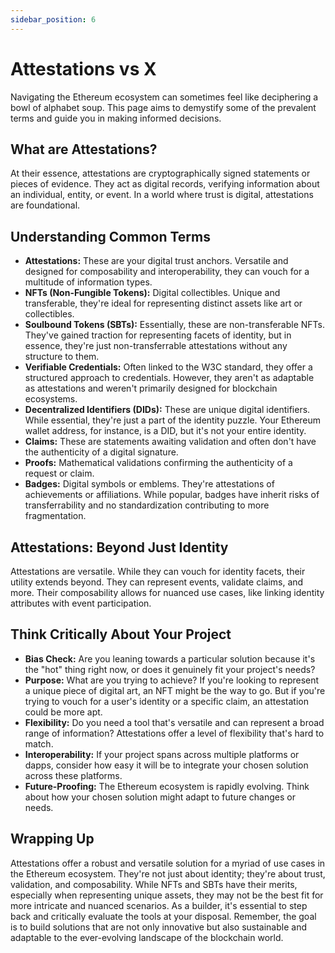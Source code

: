```yaml
---
sidebar_position: 6
---
```


# Attestations vs X
Navigating the Ethereum ecosystem can sometimes feel like deciphering a bowl of alphabet soup. This page aims to demystify some of the prevalent terms and guide you in making informed decisions.

## What are Attestations?
At their essence, attestations are cryptographically signed statements or pieces of evidence. They act as digital records, verifying information about an individual, entity, or event. In a world where trust is digital, attestations are foundational.

## Understanding Common Terms
- **Attestations:** These are your digital trust anchors. Versatile and designed for composability and interoperability, they can vouch for a multitude of information types.
- **NFTs (Non-Fungible Tokens):** Digital collectibles. Unique and transferable, they're ideal for representing distinct assets like art or collectibles.
- **Soulbound Tokens (SBTs):** Essentially, these are non-transferable NFTs. They've gained traction for representing facets of identity, but in essence, they're just non-transferrable attestations without any structure to them. 
- **Verifiable Credentials:** Often linked to the W3C standard, they offer a structured approach to credentials. However, they aren't as adaptable as attestations and weren't primarily designed for blockchain ecosystems.
- **Decentralized Identifiers (DIDs):** These are unique digital identifiers. While essential, they're just a part of the identity puzzle. Your Ethereum wallet address, for instance, is a DID, but it's not your entire identity.
- **Claims:** These are statements awaiting validation and often don't have the authenticity of a digital signature.
- **Proofs:** Mathematical validations confirming the authenticity of a request or claim.
- **Badges:** Digital symbols or emblems. They're attestations of achievements or affiliations. While popular, badges have inherit risks of transferrability and no standardization contributing to more fragmentation. 

## Attestations: Beyond Just Identity
Attestations are versatile. While they can vouch for identity facets, their utility extends beyond. They can represent events, validate claims, and more. Their composability allows for nuanced use cases, like linking identity attributes with event participation. 

## Think Critically About Your Project
- **Bias Check:** Are you leaning towards a particular solution because it's the "hot" thing right now, or does it genuinely fit your project's needs?
- **Purpose:** What are you trying to achieve? If you're looking to represent a unique piece of digital art, an NFT might be the way to go. But if you're trying to vouch for a user's identity or a specific claim, an attestation could be more apt.
- **Flexibility:** Do you need a tool that's versatile and can represent a broad range of information? Attestations offer a level of flexibility that's hard to match.
- **Interoperability:** If your project spans across multiple platforms or dapps, consider how easy it will be to integrate your chosen solution across these platforms.
- **Future-Proofing:** The Ethereum ecosystem is rapidly evolving. Think about how your chosen solution might adapt to future changes or needs.

## Wrapping Up
Attestations offer a robust and versatile solution for a myriad of use cases in the Ethereum ecosystem. They're not just about identity; they're about trust, validation, and composability. While NFTs and SBTs have their merits, especially when representing unique assets, they may not be the best fit for more intricate and nuanced scenarios. As a builder, it's essential to step back and critically evaluate the tools at your disposal. Remember, the goal is to build solutions that are not only innovative but also sustainable and adaptable to the ever-evolving landscape of the blockchain world.